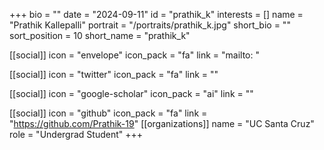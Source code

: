 +++
bio = "" 
date = "2024-09-11" 
id = "prathik_k" 
interests = [] 
name = "Prathik Kallepalli" 
portrait = "/portraits/prathik_k.jpg" 
short_bio = "" 
sort_position = 10
 short_name = "prathik_k" 

[[social]] 
    icon = "envelope" 
    icon_pack = "fa" 
    link = "mailto: "

 [[social]] 
    icon = "twitter" 
    icon_pack = "fa" 
    link = "" 

[[social]] 
    icon = "google-scholar" 
    icon_pack = "ai" 
    link = "" 

[[social]] 
    icon = "github" 
    icon_pack = "fa" 
    link = "https://github.com/Prathik-19" 
[[organizations]] 
     name = "UC Santa Cruz" 
      role = "Undergrad Student" 
+++
